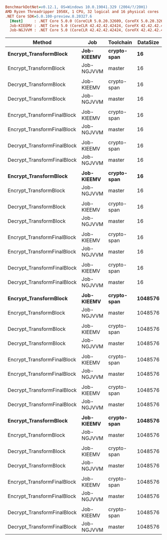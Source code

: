 ``` ini

BenchmarkDotNet=v0.12.1, OS=Windows 10.0.19041.329 (2004/?/20H1)
AMD Ryzen Threadripper 1950X, 1 CPU, 32 logical and 16 physical cores
.NET Core SDK=5.0.100-preview.8.20327.6
  [Host]     : .NET Core 5.0.0 (CoreCLR 5.0.20.32609, CoreFX 5.0.20.32609), X64 RyuJIT
  Job-KIEEMV : .NET Core 5.0 (CoreCLR 42.42.42.42424, CoreFX 42.42.42.42424), X64 RyuJIT
  Job-NGJVVM : .NET Core 5.0 (CoreCLR 42.42.42.42424, CoreFX 42.42.42.42424), X64 RyuJIT


```
|                      Method |        Job |   Toolchain | DataSize |  Mode |            Mean |         Error |        StdDev | Ratio | RatioSD |    Gen 0 |    Gen 1 |    Gen 2 | Allocated |
|---------------------------- |----------- |------------ |--------- |------ |----------------:|--------------:|--------------:|------:|--------:|---------:|---------:|---------:|----------:|
|      **Encrypt_TransformBlock** | **Job-KIEEMV** | **crypto-span** |       **16** |  **None** |        **84.22 ns** |      **1.215 ns** |      **1.136 ns** |  **1.10** |    **0.02** |        **-** |        **-** |        **-** |         **-** |
|      Encrypt_TransformBlock | Job-NGJVVM |      master |       16 |  None |        76.83 ns |      1.313 ns |      1.164 ns |  1.00 |    0.00 |        - |        - |        - |         - |
|                             |            |             |          |       |                 |               |               |       |         |          |          |          |           |
|      Decrypt_TransformBlock | Job-KIEEMV | crypto-span |       16 |  None |        92.94 ns |      1.003 ns |      0.838 ns |  1.09 |    0.01 |        - |        - |        - |         - |
|      Decrypt_TransformBlock | Job-NGJVVM |      master |       16 |  None |        85.39 ns |      0.376 ns |      0.334 ns |  1.00 |    0.00 |        - |        - |        - |         - |
|                             |            |             |          |       |                 |               |               |       |         |          |          |          |           |
| Encrypt_TransformFinalBlock | Job-KIEEMV | crypto-span |       16 |  None |       120.77 ns |      2.426 ns |      2.383 ns |  0.92 |    0.01 |   0.0095 |        - |        - |      40 B |
| Encrypt_TransformFinalBlock | Job-NGJVVM |      master |       16 |  None |       131.35 ns |      2.601 ns |      2.783 ns |  1.00 |    0.00 |   0.0191 |        - |        - |      80 B |
|                             |            |             |          |       |                 |               |               |       |         |          |          |          |           |
| Decrypt_TransformFinalBlock | Job-KIEEMV | crypto-span |       16 |  None |       339.21 ns |      4.908 ns |      4.351 ns |  2.20 |    0.04 |   0.0124 |   0.0124 |   0.0124 |      80 B |
| Decrypt_TransformFinalBlock | Job-NGJVVM |      master |       16 |  None |       154.00 ns |      2.873 ns |      2.547 ns |  1.00 |    0.00 |   0.0286 |        - |        - |     120 B |
|                             |            |             |          |       |                 |               |               |       |         |          |          |          |           |
|      **Encrypt_TransformBlock** | **Job-KIEEMV** | **crypto-span** |       **16** | **PKCS7** |        **82.48 ns** |      **0.813 ns** |      **0.761 ns** |  **1.06** |    **0.03** |        **-** |        **-** |        **-** |         **-** |
|      Encrypt_TransformBlock | Job-NGJVVM |      master |       16 | PKCS7 |        78.32 ns |      1.598 ns |      2.187 ns |  1.00 |    0.00 |        - |        - |        - |         - |
|                             |            |             |          |       |                 |               |               |       |         |          |          |          |           |
|      Decrypt_TransformBlock | Job-KIEEMV | crypto-span |       16 | PKCS7 |       106.73 ns |      0.241 ns |      0.202 ns |  1.13 |    0.02 |        - |        - |        - |         - |
|      Decrypt_TransformBlock | Job-NGJVVM |      master |       16 | PKCS7 |        94.23 ns |      1.484 ns |      1.388 ns |  1.00 |    0.00 |        - |        - |        - |         - |
|                             |            |             |          |       |                 |               |               |       |         |          |          |          |           |
| Encrypt_TransformFinalBlock | Job-KIEEMV | crypto-span |       16 | PKCS7 |       132.34 ns |      2.493 ns |      2.210 ns |  0.86 |    0.02 |   0.0134 |        - |        - |      56 B |
| Encrypt_TransformFinalBlock | Job-NGJVVM |      master |       16 | PKCS7 |       154.47 ns |      2.397 ns |      2.242 ns |  1.00 |    0.00 |   0.0267 |        - |        - |     112 B |
|                             |            |             |          |       |                 |               |               |       |         |          |          |          |           |
| Decrypt_TransformFinalBlock | Job-KIEEMV | crypto-span |       16 | PKCS7 |       455.78 ns |      8.863 ns |      8.705 ns |  2.56 |    0.06 |   0.0176 |   0.0176 |   0.0176 |      96 B |
| Decrypt_TransformFinalBlock | Job-NGJVVM |      master |       16 | PKCS7 |       178.09 ns |      1.533 ns |      1.434 ns |  1.00 |    0.00 |   0.0362 |        - |        - |     152 B |
|                             |            |             |          |       |                 |               |               |       |         |          |          |          |           |
|      **Encrypt_TransformBlock** | **Job-KIEEMV** | **crypto-span** |  **1048576** |  **None** | **1,023,915.08 ns** | **15,698.799 ns** | **13,916.576 ns** |  **1.01** |    **0.02** |        **-** |        **-** |        **-** |         **-** |
|      Encrypt_TransformBlock | Job-NGJVVM |      master |  1048576 |  None | 1,015,709.63 ns |  8,083.787 ns |  7,166.066 ns |  1.00 |    0.00 |        - |        - |        - |         - |
|                             |            |             |          |       |                 |               |               |       |         |          |          |          |           |
|      Decrypt_TransformBlock | Job-KIEEMV | crypto-span |  1048576 |  None |   152,448.25 ns |  1,471.525 ns |  1,304.468 ns |  1.00 |    0.01 |        - |        - |        - |         - |
|      Decrypt_TransformBlock | Job-NGJVVM |      master |  1048576 |  None |   153,017.68 ns |  1,500.208 ns |  1,403.295 ns |  1.00 |    0.00 |        - |        - |        - |         - |
|                             |            |             |          |       |                 |               |               |       |         |          |          |          |           |
| Encrypt_TransformFinalBlock | Job-KIEEMV | crypto-span |  1048576 |  None | 1,212,545.25 ns |  4,686.582 ns |  3,913.508 ns |  0.82 |    0.01 | 195.3125 | 195.3125 | 195.3125 | 1048595 B |
| Encrypt_TransformFinalBlock | Job-NGJVVM |      master |  1048576 |  None | 1,471,075.17 ns | 20,637.055 ns | 17,232.876 ns |  1.00 |    0.00 | 330.0781 | 330.0781 | 330.0781 | 2097192 B |
|                             |            |             |          |       |                 |               |               |       |         |          |          |          |           |
| Decrypt_TransformFinalBlock | Job-KIEEMV | crypto-span |  1048576 |  None |   460,371.80 ns |  6,776.091 ns |  6,338.360 ns |  0.25 |    0.00 | 249.5117 | 249.5117 | 249.5117 | 2097194 B |
| Decrypt_TransformFinalBlock | Job-NGJVVM |      master |  1048576 |  None | 1,845,271.35 ns | 15,860.071 ns | 13,243.877 ns |  1.00 |    0.00 | 398.4375 | 398.4375 | 398.4375 | 3145790 B |
|                             |            |             |          |       |                 |               |               |       |         |          |          |          |           |
|      **Encrypt_TransformBlock** | **Job-KIEEMV** | **crypto-span** |  **1048576** | **PKCS7** | **1,000,132.84 ns** |  **5,567.049 ns** |  **4,935.044 ns** |  **0.99** |    **0.02** |        **-** |        **-** |        **-** |         **-** |
|      Encrypt_TransformBlock | Job-NGJVVM |      master |  1048576 | PKCS7 | 1,012,608.16 ns | 20,018.006 ns | 21,419.042 ns |  1.00 |    0.00 |        - |        - |        - |         - |
|                             |            |             |          |       |                 |               |               |       |         |          |          |          |           |
|      Decrypt_TransformBlock | Job-KIEEMV | crypto-span |  1048576 | PKCS7 |   153,782.05 ns |    283.368 ns |    251.198 ns |  1.00 |    0.00 |        - |        - |        - |         - |
|      Decrypt_TransformBlock | Job-NGJVVM |      master |  1048576 | PKCS7 |   153,690.69 ns |    530.196 ns |    495.946 ns |  1.00 |    0.00 |        - |        - |        - |         - |
|                             |            |             |          |       |                 |               |               |       |         |          |          |          |           |
| Encrypt_TransformFinalBlock | Job-KIEEMV | crypto-span |  1048576 | PKCS7 | 1,215,485.64 ns | 10,929.405 ns |  9,688.633 ns |  0.82 |    0.02 | 195.3125 | 195.3125 | 195.3125 | 1048611 B |
| Encrypt_TransformFinalBlock | Job-NGJVVM |      master |  1048576 | PKCS7 | 1,487,894.11 ns | 29,256.477 ns | 32,518.496 ns |  1.00 |    0.00 | 324.2188 | 324.2188 | 324.2188 | 2097224 B |
|                             |            |             |          |       |                 |               |               |       |         |          |          |          |           |
| Decrypt_TransformFinalBlock | Job-KIEEMV | crypto-span |  1048576 | PKCS7 | 1,246,567.08 ns | 12,922.905 ns | 12,088.093 ns |  0.68 |    0.01 | 361.3281 | 361.3281 | 361.3281 | 3145835 B |
| Decrypt_TransformFinalBlock | Job-NGJVVM |      master |  1048576 | PKCS7 | 1,844,825.73 ns | 23,217.198 ns | 21,717.382 ns |  1.00 |    0.00 | 398.4375 | 398.4375 | 398.4375 | 3145822 B |
